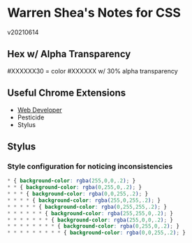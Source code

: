 # Warren Shea's Notes for CSS
v20210614

## Hex w/ Alpha Transparency
#XXXXXX30 = color #XXXXXX w/ 30% alpha transparency

## Useful Chrome Extensions

* [Web Developer](https://chrome.google.com/webstore/detail/web-developer/bfbameneiokkgbdmiekhjnmfkcnldhhm)
* Pesticide
* Stylus

## Stylus

### Style configuration for noticing inconsistencies
```css
* { background-color: rgba(255,0,0,.2); }
* * { background-color: rgba(0,255,0,.2); }
* * * { background-color: rgba(0,0,255,.2); }
* * * * { background-color: rgba(255,0,255,.2); }
* * * * * { background-color: rgba(0,255,255,.2); }
* * * * * * { background-color: rgba(255,255,0,.2); }
* * * * * * * { background-color: rgba(255,0,0,.2); }
* * * * * * * * { background-color: rgba(0,255,0,.2); }
* * * * * * * * * { background-color: rgba(0,0,255,.2); }
```